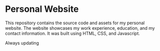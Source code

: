 # Personal Website

This repository contains the source code and assets for my personal website. The website showcases my work experience, education, and my contact information. It was built using HTML, CSS, and Javascript. 

Always updating
